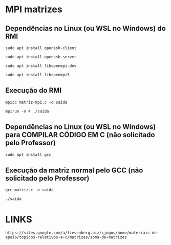 # MPI matrizes
## Dependências no Linux (ou WSL no Windows) do RMI

```
sudo apt install openssh-client
```
```
sudo apt install openssh-server
```

```
sudo apt install libopenmpi-dev
```

```
sudo apt install libopenmpi3
```


## Execução do RMI
```
mpicc matriz-mpi.c -o saida
```

```
mpirun -n 4 ./saida
```

## Dependências no Linux (ou WSL no Windows) para COMPILAR CÓDIGO EM C (não solicitado pelo Professor)
```
sudo apt install gcc
```

## Execução da matriz normal pelo GCC (não solicitado pelo Professor)
```
gcc matriz.c -o saida
```
```
./saida
```

# LINKS
```
https://sites.google.com/a/liesenberg.biz/cjogos/home/materiais-de-apoio/topicos-relativos-a-c/matrizes/soma-de-matrizes
```
